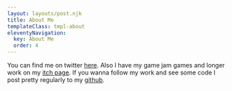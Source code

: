 ```yaml
---
layout: layouts/post.njk
title: About Me
templateClass: tmpl-about
eleventyNavigation:
  key: About Me
  order: 4
---
```


You can find me on twitter [here](https://twitter.com/snophysh). Also I have my game jam games and longer work on my [itch page](https://snophysh.itch.io/). If you wanna follow my work and see some code I post pretty regularly to my [github](https://github.com/Snophysh).
